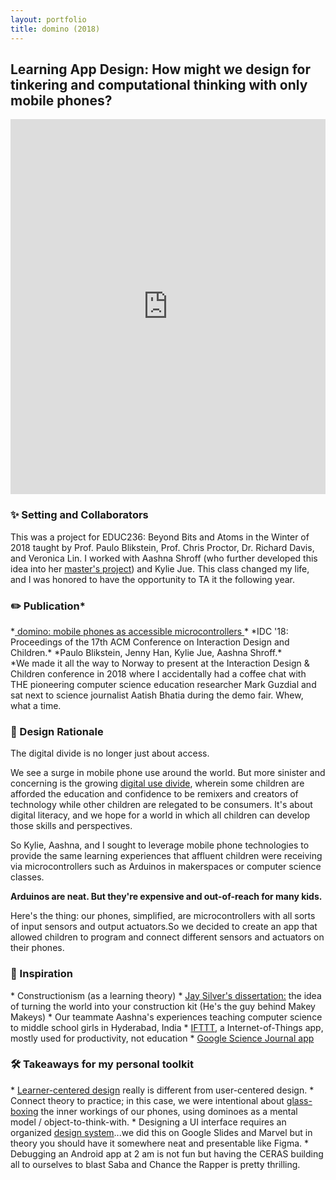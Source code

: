 ```yaml
---
layout: portfolio
title: domino (2018)
---
```

<h2> Learning App Design: How might we design for tinkering and computational thinking with only mobile phones?</h2>
<iframe src="https://docs.google.com/presentation/d/e/2PACX-1vQlBDrkUKOhJDZ7AICsePvXrDaghBOs5kVQMwAicLwZw80s6_Iw3DbLXjXtzXP97QYdI_PpFAL40gU7/embed?start=false&loop=false&delayms=3000" frameborder="0" width="100%" height="600px" allowfullscreen="true" mozallowfullscreen="true" webkitallowfullscreen="true"></iframe>


<h3>✨ Setting and Collaborators</h3>
This was a project for EDUC236: Beyond Bits and Atoms in the Winter of 2018 taught by Prof. Paulo Blikstein, Prof. Chris Proctor, Dr. Richard Davis, and Veronica Lin. I worked with Aashna Shroff (who further developed this idea into her <a href="https://ed.stanford.edu/ldt/students/ma-projects/domino" target="_blank"> master's project</a>) and Kylie Jue. This class changed my life, and I was honored to have the opportunity to TA it the following year.

<h3>✏️ Publication*</h3>
*<a href="https://dl.acm.org/doi/10.1145/3202185.3213524" target="\_blank"> domino: mobile phones as accessible microcontrollers </a>*
*IDC '18: Proceedings of the 17th ACM Conference on Interaction Design and Children.*
*Paulo Blikstein, Jenny Han, Kylie Jue, Aashna Shroff.*

<br>
*We made it all the way to Norway to present at the Interaction Design & Children conference in 2018 where I accidentally had a coffee chat with THE pioneering computer science education researcher Mark Guzdial and sat next to science journalist Aatish Bhatia during the demo fair. Whew, what a time.

<h3>💭 Design Rationale</h3>
The digital divide is no longer just about access.

We see a surge in mobile phone use around the world. But more sinister and concerning is the growing <a href="https://doi.org/10.1002/trtr.1603" target="\_blank">digital use divide</a>, wherein some children are afforded the education and confidence to be remixers and creators of technology
while other children are relegated to be consumers. It's about digital literacy, and we hope for a world in which all children can develop those skills and perspectives.

So Kylie, Aashna, and I sought to leverage mobile phone technologies to provide the same learning experiences that affluent children were receiving via microcontrollers such as Arduinos in makerspaces or computer science classes.

**Arduinos are neat. But they're expensive and out-of-reach for many kids.**

Here's the thing: our phones, simplified, are microcontrollers with all sorts of input sensors and output actuators.So we decided to create an app that allowed children to program and connect different sensors and actuators on their phones.

<h3>🤔 Inspiration</h3>
* Constructionism (as a learning theory)
* <a href="https://dspace.mit.edu/handle/1721.1/95590" target="\_blank">Jay Silver's dissertation:</a> the idea of turning the world into your construction kit (He's the guy behind Makey Makeys)
* Our teammate Aashna's experiences teaching computer science to middle school girls in Hyderabad, India
* <a href="https://ifttt.com/" target="\_blank">IFTTT</a>, a Internet-of-Things app, mostly used for productivity, not education
* <a href="https://sciencejournal.withgoogle.com/" target="\_blank">Google Science Journal app</a>

<h3>🛠️ Takeaways for my personal toolkit </h3>
* <a href="http://papers.cumincad.org/data/works/att/952f.content.pdf" target="_blank">Learner-centered design</a> really is different from user-centered design.
* Connect theory to practice; in this case, we were intentional about <a href="https://dl.acm.org/doi/10.5555/1161135.1161153" target="_blank">glass-boxing</a> the inner workings of our phones, using dominoes as a mental model / object-to-think-with.
* Designing a UI interface requires an organized <a href="https://www.invisionapp.com/inside-design/guide-to-design-systems/" target="_blank">design system</a>...we did this on Google Slides and Marvel but in theory you should have it somewhere neat and presentable like Figma.
* Debugging an Android app at 2 am is not fun but having the CERAS building all to ourselves to blast Saba and Chance the Rapper is pretty thrilling.  
